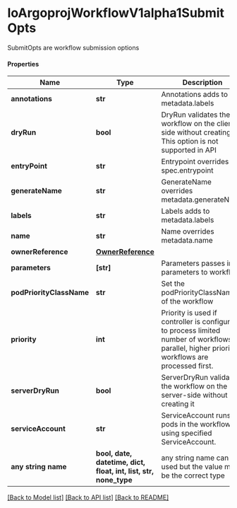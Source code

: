 # IoArgoprojWorkflowV1alpha1SubmitOpts

SubmitOpts are workflow submission options

#### Properties
Name | Type | Description | Notes
------------ | ------------- | ------------- | -------------
**annotations** | **str** | Annotations adds to metadata.labels | [optional] 
**dryRun** | **bool** | DryRun validates the workflow on the client-side without creating it. This option is not supported in API | [optional] 
**entryPoint** | **str** | Entrypoint overrides spec.entrypoint | [optional] 
**generateName** | **str** | GenerateName overrides metadata.generateName | [optional] 
**labels** | **str** | Labels adds to metadata.labels | [optional] 
**name** | **str** | Name overrides metadata.name | [optional] 
**ownerReference** | [**OwnerReference**](OwnerReference.md) |  | [optional] 
**parameters** | **[str]** | Parameters passes input parameters to workflow | [optional] 
**podPriorityClassName** | **str** | Set the podPriorityClassName of the workflow | [optional] 
**priority** | **int** | Priority is used if controller is configured to process limited number of workflows in parallel, higher priority workflows are processed first. | [optional] 
**serverDryRun** | **bool** | ServerDryRun validates the workflow on the server-side without creating it | [optional] 
**serviceAccount** | **str** | ServiceAccount runs all pods in the workflow using specified ServiceAccount. | [optional] 
**any string name** | **bool, date, datetime, dict, float, int, list, str, none_type** | any string name can be used but the value must be the correct type | [optional]

[[Back to Model list]](../README.md#documentation-for-models) [[Back to API list]](../README.md#documentation-for-api-endpoints) [[Back to README]](../README.md)


